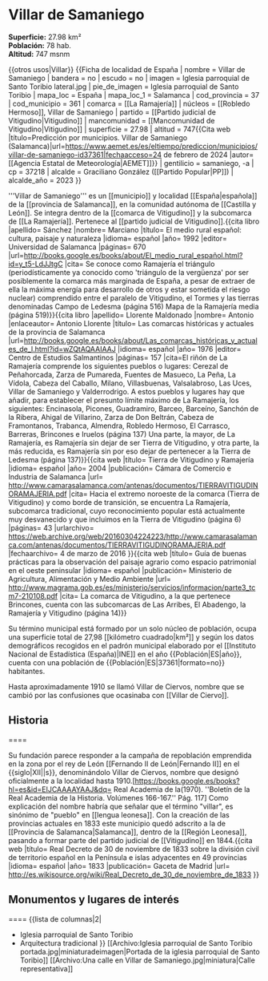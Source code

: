 # Villar de Samaniego

**Superficie:** 27.98 km²  
**Población:** 78 hab.  
**Altitud:** 747 msnm  

{{otros usos|Villar}}
{{Ficha de localidad de España
| nombre = Villar de Samaniego
| bandera = no
| escudo = no
| imagen = Iglesia parroquial de Santo Toribio lateral.jpg
| pie_de_imagen = Iglesia parroquial de Santo Toribio
| mapa_loc = España
| mapa_loc_1 = Salamanca
| cod_provincia = 37
| cod_municipio = 361
| comarca = [[La Ramajería]]
| núcleos = [[Robledo Hermoso]], Villar de Samaniego
| partido = [[Partido judicial de Vitigudino|Vitigudino]]
| mancomunidad = [[Mancomunidad de Vitigudino|Vitigudino]]
| superficie = 27.98
| altitud = 747<ref>{{Cita web |título=Predicción por municipios. Villar de Samaniego (Salamanca)|url=https://www.aemet.es/es/eltiempo/prediccion/municipios/villar-de-samaniego-id37361|fechaacceso=24 de febrero de 2024 |autor= [[Agencia Estatal de Meteorología|AEMET]]}}</ref>
| gentilicio = samaniego, -a
| cp = 37218
| alcalde = Graciliano González ([[Partido Popular|PP]])
| alcalde_año = 2023
}}

'''Villar de Samaniego''' es un [[municipio]] y localidad [[España|española]] de la [[provincia de Salamanca]], en la comunidad autónoma de [[Castilla y León]]. Se integra dentro de la [[comarca de Vitigudino]] y la subcomarca de [[La Ramajería]]. Pertenece al [[partido judicial de Vitigudino]].<ref name=ref_duplicada_1>{{cita libro |apellido= Sánchez |nombre= Marciano |título= El medio rural español: cultura, paisaje y naturaleza |idioma= español |año= 1992 |editor= Universidad de Salamanca |páginas= 670 |url=http://books.google.es/books/about/El_medio_rural_español.html?id=y_t5-LdJJtgC |cita= Se conoce como Ramajería el triángulo (periodísticamente ya conocido como 'triángulo de la vergüenza' por ser posiblemente la comarca más marginada de España, a pesar de extraer de ella la máxima energía para desarrollo de otros y estar sometida el riesgo nuclear) comprendido entre el paralelo de Vitigudino, el Tormes y las tierras denominadas Campo de Ledesma (página 516) Mapa de la Ramajería media (página 519)}}</ref><ref name=ref_duplicada_2>{{cita libro |apellido= Llorente Maldonado |nombre= Antonio |enlaceautor= Antonio Llorente |título= Las comarcas históricas y actuales de la provincia de Salamanca |url=http://books.google.es/books/about/Las_comarcas_históricas_y_actuales_de_l.html?id=wZQtAQAAIAAJ |idioma= español |año= 1976 |editor= Centro de Estudios Salmantinos |páginas= 157 |cita=El riñón de La Ramajería comprende los siguientes pueblos o lugares: Cerezal de Peñahorcada, Zarza de Pumareda, Fuentes de Masueco, La Peña, La Vídola, Cabeza del Caballo, Milano, Villasbuenas, Valsalabroso, Las Uces, Villar de Samaniego y Valderrodrigo. A estos pueblos y lugares hay que añadir, para establecer el presunto límite máximo de La Ramajería, los siguientes: Encinasola, Picones, Guadramiro, Barceo, Barceíno, Sanchón de la Ribera, Ahigal de Villarino, Zarza de Don Beltrán, Cabeza de Framontanos, Trabanca, Almendra, Robledo Hermoso, El Carrasco, Barreras, Brincones e Iruelos (página 137) Una parte, la mayor, de La Ramajería, es Ramajería sin dejar de ser Tierra de Vitigudino, y otra parte, la más reducida, es Ramajería sin por eso dejar de pertenecer a la Tierra de Ledesma (página 137)}}</ref><ref name=ref_duplicada_3>{{cita web |título= Tierra de Vitigudino y Ramajería |idioma= español |año= 2004 |publicación= Cámara de Comercio e Industria de Salamanca |url= http://www.camarasalamanca.com/antenas/documentos/TIERRAVITIGUDINORAMAJERIA.pdf |cita= Hacia el extremo noroeste de la comarca (Tierra de Vitigudino) y como borde de transición, se encuentra La Ramajería, subcomarca tradicional, cuyo reconocimiento popular está actualmente muy desvanecido y que incluimos en la Tierra de Vitigudino (página 6) |páginas= 43 |urlarchivo= https://web.archive.org/web/20160304224223/http://www.camarasalamanca.com/antenas/documentos/TIERRAVITIGUDINORAMAJERIA.pdf |fechaarchivo= 4 de marzo de 2016 }}</ref><ref name=ref_duplicada_4>{{cita web |título= Guía de buenas prácticas para la observación del paisaje agrario como espacio patrimonial en el oeste peninsular |idioma= español |publicación= Ministerio de Agricultura, Alimentación y Medio Ambiente |url= http://www.magrama.gob.es/es/ministerio/servicios/informacion/parte3_tcm7-210108.pdf |cita= La comarca de Vitigudino, a la que pertenece Brincones, cuenta con las subcomarcas de Las Arribes, El Abadengo, la Ramajería y Vitigudino (página 14)}}</ref>

Su término municipal está formado por un solo núcleo de población, ocupa una superficie total de 27,98&nbsp;[[kilómetro cuadrado|km²]] y según los datos demográficos recogidos en el padrón municipal elaborado por el [[Instituto Nacional de Estadística (España)|INE]] en el año {{Población|ES|año}}, cuenta con una población de {{Población|ES|37361|formato=no}} habitantes.

Hasta aproximadamente 1910 se llamó Villar de Ciervos, nombre que se cambió por las confusiones que ocasinaba con [[Villar de Ciervo]].

## Historia

====

Su fundación parece responder a la campaña de repoblación emprendida en la zona por el rey de León [[Fernando II de León|Fernando II]] en el {{siglo|XII||s}}, denominándolo Villar de Ciervos, nombre que designó oficialmente a la localidad hasta 1910.<ref>[https://books.google.es/books?hl=es&id=EIJCAAAAYAAJ&dq= Real Academia de la(1970). ''Boletín de la Real Academia de la Historia. Volúmenes 166-167.'' Pág. 117]</ref> Como explicación del nombre habría que señalar que el término "villar", es sinónimo de "pueblo" en [[lengua leonesa]]. Con la creación de las provincias actuales en 1833 este municipio quedó adscrito a la de [[Provincia de Salamanca|Salamanca]], dentro de la [[Región Leonesa]], pasando a formar parte del partido judicial de [[Vitigudino]] en 1844.<ref>{{cita web |título= Real Decreto de 30 de noviembre de 1833 sobre la división civil de territorio español en la Península e islas adyacentes en 49 provincias |idioma= español |año= 1833 |publicación= Gaceta de Madrid |url= http://es.wikisource.org/wiki/Real_Decreto_de_30_de_noviembre_de_1833 }}</ref>

## Monumentos y lugares de interés

====
{{lista de columnas|2|
* Iglesia parroquial de Santo Toribio
* Arquitectura tradicional
}}
[[Archivo:Iglesia parroquial de Santo Toribio portada.jpg|miniaturadeimagen|Portada de la iglesia parroquial de Santo Toribio]]
[[Archivo:Una calle en Villar de Samaniego.jpg|miniatura|Calle representativa]]